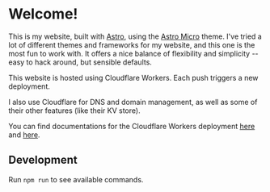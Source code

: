 # Welcome!

This is my website, built with [Astro](https://astro.build), using the [Astro Micro](https://github.com/trevortylerlee/astro-micro) theme. I've tried a lot of different themes and frameworks for my website, and this one is the most fun to work with. It offers a nice balance of flexibility and simplicity -- easy to hack around, but sensible defaults.

This website is hosted using Cloudflare Workers. Each push triggers a new deployment.

I also use Cloudflare for DNS and domain management, as well as some of their other features (like their KV store).

You can find documentations for the Cloudflare Workers deployment [here](https://developers.cloudflare.com/workers/framework-guides/web-apps/astro) and [here](https://docs.astro.build/en/guides/deploy/cloudflare).

## Development

Run `npm run` to see available commands.